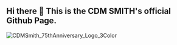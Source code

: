 ## Hi there 👋  This is the CDM SMITH's official Github Page.

![CDMSmith_75thAnniversary_Logo_3Color](https://user-images.githubusercontent.com/109520524/203243715-fa8d3886-ae43-4cb6-84ef-cb46dd53331e.jpg)


<!--

**Here are some ideas to get you started:**

🙋‍♀️ A short introduction - what is your organization all about?
🌈 Contribution guidelines - how can the community get involved?
👩‍💻 Useful resources - where can the community find your docs? Is there anything else the community should know?
🍿 Fun facts - what does your team eat for breakfast?
🧙 Remember, you can do mighty things with the power of [Markdown](https://docs.github.com/github/writing-on-github/getting-started-with-writing-and-formatting-on-github/basic-writing-and-formatting-syntax)
-->
